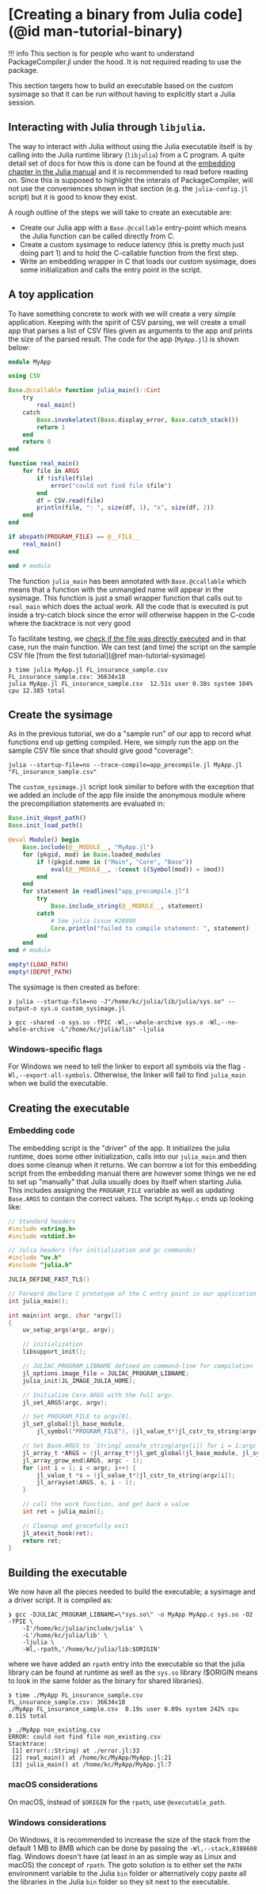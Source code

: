 # [Creating a binary from Julia code](@id man-tutorial-binary)

!!! info
    This section is for people who want to understand PackageCompiler.jl under
    the hood. It is not required reading to use the package.

This section targets how to build an executable based on the custom sysimage so
that it can be run without having to explicitly start a Julia session.

## Interacting with Julia through `libjulia`.

The way to interact with Julia without using the Julia executable itself is by
calling into the Julia runtime library (`libjulia`) from a C program.  A quite
detail set of docs for how this is done can be found at the [embedding chapter
in the Julia manual](https://docs.julialang.org/en/v1/manual/embedding/) and it
is recommended to read before reading on.  Since this is supposed to highlight
the interals of PackageCompiler, will not use the conveniences shown in that
section (e.g. the `julia-config.jl` script) but it is good to know they exist.

A rough outline of the steps we will take to create an executable are:

- Create our Julia app with a `Base.@ccallable` entry-point which means the Julia
  function can be called directly from C.
- Create a custom sysimage to reduce latency (this is pretty much just doing
  part 1) and to hold the C-callable function from the first step.
- Write an embedding wrapper in C that loads our custom sysimage, does some
  initialization and calls the entry point in the script.

## A toy application

To have something concrete to work with we will create a very simple
application.  Keeping with the spirit of CSV parsing, we will create a small
app that parses a list of CSV files given as arguments to the app and prints
the size of the parsed result. The code for the app (`MyApp.jl`) is shown
below:

```julia
module MyApp

using CSV

Base.@ccallable function julia_main()::Cint
    try
        real_main()
    catch
        Base.invokelatest(Base.display_error, Base.catch_stack())
        return 1
    end
    return 0
end

function real_main()
    for file in ARGS
        if !isfile(file)
            error("could not find file $file")
        end
        df = CSV.read(file)
        println(file, ": ", size(df, 1), "x", size(df, 2))
    end
end

if abspath(PROGRAM_FILE) == @__FILE__
    real_main()
end

end # module
```

The function `julia_main` has been annotated with `Base.@ccallable` which means
that a function with the unmangled name will appear in the sysimage. This
function is just a small wrapper function that calls out to `real_main` which
does the actual work.  All the code that is executed is put inside a try-catch
block since the error will otherwise happen in the C-code where the backtrace
is not very good

To facilitate testing, we [check if the file was directly
executed](https://docs.julialang.org/en/v1/manual/faq/#How-do-I-check-if-the-current-file-is-being-run-as-the-main-script?-1)
and in that case, run the main function.  We can test (and time) the script on
the sample CSV file [from the first tutorial](@ref man-tutorial-sysimage)

```
❯ time julia MyApp.jl FL_insurance_sample.csv
FL_insurance_sample.csv: 36634x18
julia MyApp.jl FL_insurance_sample.csv  12.51s user 0.38s system 104% cpu 12.385 total
```

## Create the sysimage

As in the previous tutorial, we do a "sample run" of our app to record what
functions end up getting compiled.  Here, we simply run the app on the sample
CSV file since that should give good "coverage":

```
julia --startup-file=no --trace-compile=app_precompile.jl MyApp.jl "FL_insurance_sample.csv"
```

The `custom_sysimage.jl` script look similar to before with the exception that
we added an include of the app file inside the anonymous module where the
precompiliation statements are evaluated in:

```julia
Base.init_depot_path()
Base.init_load_path()

@eval Module() begin
    Base.include(@__MODULE__, "MyApp.jl")
    for (pkgid, mod) in Base.loaded_modules
        if !(pkgid.name in ("Main", "Core", "Base"))
            eval(@__MODULE__, :(const $(Symbol(mod)) = $mod))
        end
    end
    for statement in readlines("app_precompile.jl")
        try
            Base.include_string(@__MODULE__, statement)
        catch
            # See julia issue #28808
            Core.println("failed to compile statement: ", statement)
        end
    end
end # module

empty!(LOAD_PATH)
empty!(DEPOT_PATH)
```

The sysimage is then created as before:

```
❯ julia --startup-file=no -J"/home/kc/julia/lib/julia/sys.so" --output-o sys.o custom_sysimage.jl

❯ gcc -shared -o sys.so -fPIC -Wl,--whole-archive sys.o -Wl,--no-whole-archive -L"/home/kc/julia/lib" -ljulia
```

### Windows-specific flags

For Windows we need to tell the linker to export all symbols via the flag `-Wl,--export-all-symbols`.
Otherwise, the linker will fail to find `julia_main` when we build the executable.

## Creating the executable

### Embedding code

The embedding script is the "driver" of the app. It initializes the julia
runtime, does some other initialization, calls into our `julia_main` and then
does some cleanup when it returns.  We can borrow a lot for this embedding
script from the embedding manual there are however some things we ne
ed to set up
"manually" that Julia usually does by itself when starting Julia.  This
includes assigning the `PROGRAM_FILE` variable as well as updating `Base.ARGS`
to contain the correct values. The script `MyApp.c` ends up looking like:

```c
// Standard headers
#include <string.h>
#include <stdint.h>

// Julia headers (for initialization and gc commands)
#include "uv.h"
#include "julia.h"

JULIA_DEFINE_FAST_TLS()

// Forward declare C prototype of the C entry point in our application
int julia_main();

int main(int argc, char *argv[])
{
    uv_setup_args(argc, argv);

    // initialization
    libsupport_init();

    // JULIAC_PROGRAM_LIBNAME defined on command-line for compilation
    jl_options.image_file = JULIAC_PROGRAM_LIBNAME;
    julia_init(JL_IMAGE_JULIA_HOME);

    // Initialize Core.ARGS with the full argv.
    jl_set_ARGS(argc, argv);

    // Set PROGRAM_FILE to argv[0].
    jl_set_global(jl_base_module,
        jl_symbol("PROGRAM_FILE"), (jl_value_t*)jl_cstr_to_string(argv[0]));

    // Set Base.ARGS to `String[ unsafe_string(argv[i]) for i = 1:argc ]`
    jl_array_t *ARGS = (jl_array_t*)jl_get_global(jl_base_module, jl_symbol("ARGS"));
    jl_array_grow_end(ARGS, argc - 1);
    for (int i = 1; i < argc; i++) {
        jl_value_t *s = (jl_value_t*)jl_cstr_to_string(argv[i]);
        jl_arrayset(ARGS, s, i - 1);
    }

    // call the work function, and get back a value
    int ret = julia_main();

    // Cleanup and gracefully exit
    jl_atexit_hook(ret);
    return ret;
}
```

## Building the executable

We now have all the pieces needed to build the executable; a sysimage and a driver script.
It is compiled as:

```
❯ gcc -DJULIAC_PROGRAM_LIBNAME=\"sys.so\" -o MyApp MyApp.c sys.so -O2 -fPIE \
    -I'/home/kc/julia/include/julia' \
    -L'/home/kc/julia/lib' \
    -ljulia \
    -Wl,-rpath,'/home/kc/julia/lib:$ORIGIN'
```

where we have added an `rpath` entry into the executable so that the julia
library can be found at runtime as well as the `sys.so` library ($ORIGIN means
to look in the same folder as the binary for shared libraries).

```
❯ time ./MyApp FL_insurance_sample.csv
FL_insurance_sample.csv: 36634x18
./MyApp FL_insurance_sample.csv  0.19s user 0.09s system 242% cpu 0.115 total

❯ ./MyApp non_existing.csv
ERROR: could not find file non_existing.csv
Stacktrace:
 [1] error(::String) at ./error.jl:33
 [2] real_main() at /home/kc/MyApp/MyApp.jl:21
 [3] julia_main() at /home/kc/MyApp/MyApp.jl:7
```

### macOS considerations

On macOS, instead of `$ORIGIN` for the `rpath`, use `@executable_path`.

### Windows considerations

On Windows, it is recommended to increase the size of the stack from the
default 1 MB to 8MB which can be done by passing the `-Wl,--stack,8388608`
flag.  Windows doesn't have (at least in an as simple way as Linux and macOS)
the concept of `rpath`.  The goto solution is to either set the `PATH`
environment variable to the Julia `bin` folder or alternatively copy paste all
the libraries in the Julia `bin` folder so they sit next to the executable.

